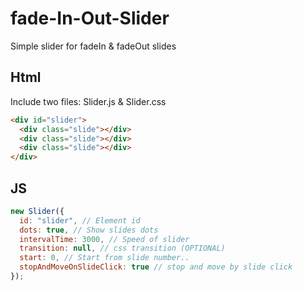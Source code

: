 # fade-In-Out-Slider
Simple slider for fadeIn &amp; fadeOut slides

## Html
Include two files: Slider.js &amp; Slider.css

```html
<div id="slider">
  <div class="slide"></div>
  <div class="slide"></div>
  <div class="slide"></div>
</div>
```

## JS
```javascript
new Slider({
  id: "slider", // Element id
  dots: true, // Show slides dots
  intervalTime: 3000, // Speed of slider
  transition: null, // css transition (OPTIONAL)
  start: 0, // Start from slide number..
  stopAndMoveOnSlideClick: true // stop and move by slide click
});
```
